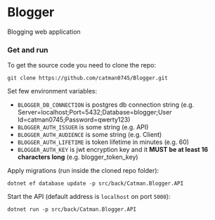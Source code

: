 # Blogger
Blogging web application

### Get and run

To get the source code you need to clone the repo:
```
git clone https://github.com/catman0745/Blogger.git
```

Set few environment variables:
- `BLOGGER_DB_CONNECTION` is postgres db connection string (e.g. Server=localhost;Port=5432;Database=blogger;User Id=catman0745;Password=qwerty123)
- `BLOGGER_AUTH_ISSUER` is some string (e.g. API)
- `BLOGGER_AUTH_AUDIENCE` is some string (e.g. Client)
- `BLOGGER_AUTH_LIFETIME` is token lifetime in minutes (e.g. 60)
- `BLOGGER_AUTH_KEY` is jwt encryption key and it **MUST be at least 16 characters long** (e.g. blogger_token_key)

Apply migrations (run inside the cloned repo folder):
```
dotnet ef database update -p src/back/Catman.Blogger.API
```

Start the API (default address is `localhost` on port `5000`):
```
dotnet run -p src/back/Catman.Blogger.API
```
